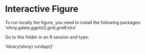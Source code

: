 # Interactive Figure

To run locally the figure, you need to install the following packages: 'shiny,gdata,ggplot2,grid,gridExtra'

Go to this folder in an R session and type:

'library(shiny)
runApp()'